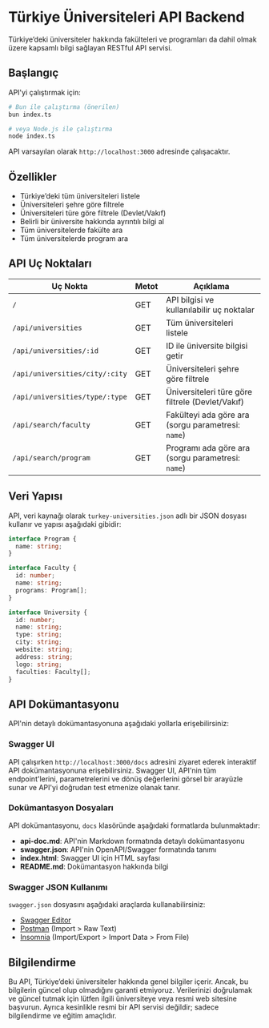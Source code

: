 # Türkiye Üniversiteleri API Backend

Türkiye’deki üniversiteler hakkında fakülteleri ve programları da dahil olmak üzere kapsamlı bilgi sağlayan RESTful API servisi.

## Başlangıç

API'yi çalıştırmak için:

```bash
# Bun ile çalıştırma (önerilen)
bun index.ts

# veya Node.js ile çalıştırma
node index.ts
```

API varsayılan olarak `http://localhost:3000` adresinde çalışacaktır.

## Özellikler

- Türkiye’deki tüm üniversiteleri listele
- Üniversiteleri şehre göre filtrele
- Üniversiteleri türe göre filtrele (Devlet/Vakıf)
- Belirli bir üniversite hakkında ayrıntılı bilgi al
- Tüm üniversitelerde fakülte ara
- Tüm üniversitelerde program ara

## API Uç Noktaları

| Uç Nokta                       | Metot | Açıklama                                           |
| ------------------------------ | ----- | -------------------------------------------------- |
| `/`                            | GET   | API bilgisi ve kullanılabilir uç noktalar          |
| `/api/universities`            | GET   | Tüm üniversiteleri listele                         |
| `/api/universities/:id`        | GET   | ID ile üniversite bilgisi getir                    |
| `/api/universities/city/:city` | GET   | Üniversiteleri şehre göre filtrele                 |
| `/api/universities/type/:type` | GET   | Üniversiteleri türe göre filtrele (Devlet/Vakıf)   |
| `/api/search/faculty`          | GET   | Fakülteyi ada göre ara (sorgu parametresi: `name`) |
| `/api/search/program`          | GET   | Programı ada göre ara (sorgu parametresi: `name`)  |

## Veri Yapısı

API, veri kaynağı olarak `turkey-universities.json` adlı bir JSON dosyası kullanır ve yapısı aşağıdaki gibidir:

```typescript
interface Program {
  name: string;
}

interface Faculty {
  id: number;
  name: string;
  programs: Program[];
}

interface University {
  id: number;
  name: string;
  type: string;
  city: string;
  website: string;
  address: string;
  logo: string;
  faculties: Faculty[];
}
```

## API Dokümantasyonu

API'nin detaylı dokümantasyonuna aşağıdaki yollarla erişebilirsiniz:

### Swagger UI

API çalışırken `http://localhost:3000/docs` adresini ziyaret ederek interaktif API dokümantasyonuna erişebilirsiniz. Swagger UI, API'nin tüm endpoint'lerini, parametrelerini ve dönüş değerlerini görsel bir arayüzle sunar ve API'yi doğrudan test etmenize olanak tanır.

### Dokümantasyon Dosyaları

API dokümantasyonu, `docs` klasöründe aşağıdaki formatlarda bulunmaktadır:

- **api-doc.md**: API'nin Markdown formatında detaylı dokümantasyonu
- **swagger.json**: API'nin OpenAPI/Swagger formatında tanımı
- **index.html**: Swagger UI için HTML sayfası
- **README.md**: Dokümantasyon hakkında bilgi

### Swagger JSON Kullanımı

`swagger.json` dosyasını aşağıdaki araçlarda kullanabilirsiniz:

- [Swagger Editor](https://editor.swagger.io/)
- [Postman](https://www.postman.com/) (Import > Raw Text)
- [Insomnia](https://insomnia.rest/) (Import/Export > Import Data > From File)

## Bilgilendirme

Bu API, Türkiye’deki üniversiteler hakkında genel bilgiler içerir. Ancak, bu bilgilerin güncel olup olmadığını garanti etmiyoruz. Verilerinizi doğrulamak ve güncel tutmak için lütfen ilgili üniversiteye veya resmi web sitesine başvurun. Ayrıca kesinlikle resmi bir API servisi değildir; sadece bilgilendirme ve eğitim amaçlıdır.

